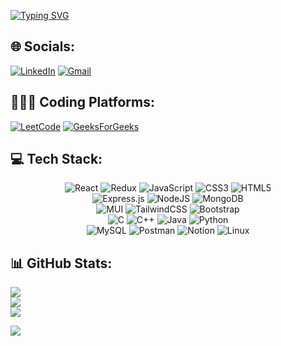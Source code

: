 [![Typing SVG](https://readme-typing-svg.herokuapp.com?font=montserrat&weight=900&size=25&pause=2000&center=true&vCenter=true&multiline=true&random=false&width=950&height=70&lines=Hi!+I+am+Madhav+Dhingra;I'm+an+Enthusiastic+Web+Developer+and+a+LifeLong+Learner)](https://git.io/typing-svg)

## 🌐 Socials:
[![LinkedIn](https://img.shields.io/badge/linkedin-%230077B5.svg?style=for-the-badge&logo=linkedin&logoColor=white)](https://www.linkedin.com/in/madhavdhingra)
[![Gmail](https://img.shields.io/badge/Gmail-D14836?style=for-the-badge&logo=gmail&logoColor=white)](mailto:dhingramadhav20@gmail.com)

## 👨🏻‍💻 Coding Platforms:
[![LeetCode](https://img.shields.io/badge/LeetCode-000000?style=for-the-badge&logo=LeetCode&logoColor=#d16c06)](https://www.leetcode.com/madhavdhingra)
[![GeeksForGeeks](https://img.shields.io/badge/GeeksForGeeks-darkgreen?style=for-the-badge&logo=GeeksForGeeks&logoColor=white)](https://www.geeksforgeeks.org/user/dhingraboy20/)

## 💻 Tech Stack:
<div align="center">

![React](https://img.shields.io/badge/react-%2320232a.svg?style=for-the-badge&logo=react&logoColor=%2361DAFB) ![Redux](https://img.shields.io/badge/redux-%23593d88.svg?style=for-the-badge&logo=redux&logoColor=white)
![JavaScript](https://img.shields.io/badge/javascript-%23323330.svg?style=for-the-badge&logo=javascript&logoColor=%23F7DF1E)
![CSS3](https://img.shields.io/badge/css3-%231572B6.svg?style=for-the-badge&logo=css3&logoColor=white)
![HTML5](https://img.shields.io/badge/html5-%23E34F26.svg?style=for-the-badge&logo=html5&logoColor=white)\
![Express.js](https://img.shields.io/badge/express.js-%23404d59.svg?style=for-the-badge&logo=express&logoColor=%2361DAFB)
![NodeJS](https://img.shields.io/badge/node.js-6DA55F?style=for-the-badge&logo=node.js&logoColor=white)
![MongoDB](https://img.shields.io/badge/MongoDB-%234ea94b.svg?style=for-the-badge&logo=mongodb&logoColor=white)\
![MUI](https://img.shields.io/badge/MUI-%230081CB.svg?style=for-the-badge&logo=mui&logoColor=white)
![TailwindCSS](https://img.shields.io/badge/tailwindcss-%2338B2AC.svg?style=for-the-badge&logo=tailwind-css&logoColor=white)
![Bootstrap](https://img.shields.io/badge/bootstrap-%238511FA.svg?style=for-the-badge&logo=bootstrap&logoColor=white)\
![C](https://img.shields.io/badge/c-%2300599C.svg?style=for-the-badge&logo=c&logoColor=white)
![C++](https://img.shields.io/badge/c++-%2300599C.svg?style=for-the-badge&logo=c%2B%2B&logoColor=white)
![Java](https://img.shields.io/badge/java-%23ED8B00.svg?style=for-the-badge&logo=openjdk&logoColor=white)
![Python](https://img.shields.io/badge/python-3670A0?style=for-the-badge&logo=python&logoColor=ffdd54)\
![MySQL](https://img.shields.io/badge/mysql-4479A1.svg?style=for-the-badge&logo=mysql&logoColor=white) ![Postman](https://img.shields.io/badge/Postman-FF6C37?style=for-the-badge&logo=postman&logoColor=white) ![Notion](https://img.shields.io/badge/Notion-%23000000.svg?style=for-the-badge&logo=notion&logoColor=white)
![Linux](https://img.shields.io/badge/Linux-FCC624?style=for-the-badge&logo=linux&logoColor=black)

</div>

## 📊 GitHub Stats:
![](https://github-readme-stats.vercel.app/api?username=dhingra-madhav&theme=github_dark&hide_border=true&include_all_commits=false&count_private=false)<br>
![](https://github-readme-streak-stats.herokuapp.com/?user=dhingra-madhav&theme=github_dark&hide_border=true)<br>
![](https://github-readme-stats.vercel.app/api/top-langs/?username=dhingra-madhav&theme=github_dark&hide_border=true&include_all_commits=false&count_private=false&layout=compact)


[![](https://visitcount.itsvg.in/api?id=dhingra-madhav&icon=0&color=0)](https://visitcount.itsvg.in)
